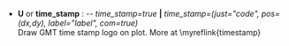 - **U** or **time_stamp** : -- *time_stamp=true* **|** *time_stamp=(just="code", pos=(dx,dy), label="label", com=true)*\
   Draw GMT time stamp logo on plot. More at \myreflink{timestamp}